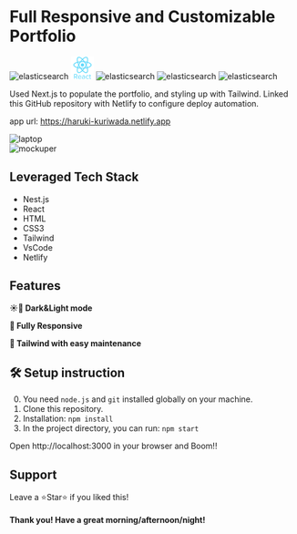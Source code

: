 # Full Responsive and Customizable Portfolio
<p align="left">
  <img src="https://github.com/kuri-sun/portfolio/assets/62743644/a3f7ffa7-a798-4e7b-a4ce-6adfe86c4f7e" alt="elasticsearch" width="40" height="40"/>
  <img src="https://raw.githubusercontent.com/devicons/devicon/master/icons/react/react-original-wordmark.svg" alt="react" width="40" height="40"/>
  <img src="https://github.com/kuri-sun/portfolio/assets/62743644/3826258f-68cf-4c32-b94a-fdbe64462d75" alt="elasticsearch" width="40" height="40"/>
  <img src="https://github.com/kuri-sun/portfolio/assets/62743644/99f88f0f-21d0-461e-b3bc-fd0695879d76" alt="elasticsearch" width="40" height="40"/>
  <img src="https://github.com/kuri-sun/portfolio/assets/62743644/34216922-fae1-48be-a72b-dae01e0e75e8" alt="elasticsearch" width="40" height="40"/>
</p>
Used Next.js to populate the portfolio, and styling up with Tailwind.
Linked this GitHub repository with Netlify to configure deploy automation.

app url: https://haruki-kuriwada.netlify.app
<br/>

![laptop](https://github.com/kuri-sun/portfolio/assets/62743644/54bac1c5-e58c-4a99-98e3-5b7a5482c759)
<br/>
![mockuper](https://github.com/kuri-sun/portfolio/assets/62743644/c1c79c76-33a4-4283-b41e-77b499744cb5)
<br/>

## Leveraged Tech Stack

- Nest.js
- React
- HTML
- CSS3
- Tailwind
- VsCode
- Netlify

## Features

**☀️🌙 Dark&Light mode**

**📱 Fully Responsive**

**🎨 Tailwind with easy maintenance**

## 🛠 Setup instruction

0. You need `node.js` and `git` installed globally on your machine.
1. Clone this repository.
2. Installation: `npm install`
3. In the project directory, you can run: `npm start`

Open http://localhost:3000 in your browser and Boom!!

## Support

Leave a ⭐Star⭐ if you liked this! 
<br/><br/>
**Thank you! Have a great morning/afternoon/night!**
